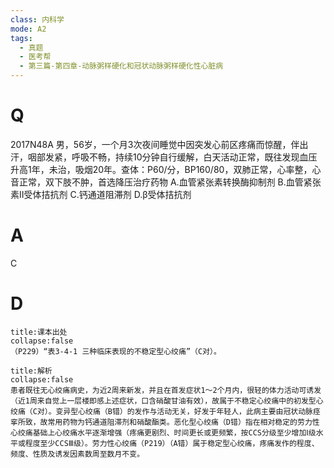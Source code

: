 ```yaml
---
class: 内科学
mode: A2
tags:
  - 真题
  - 医考帮
  - 第三篇-第四章-动脉粥样硬化和冠状动脉粥样硬化性心脏病
---
```


# Q
2017N48A 男，56岁，一个月3次夜间睡觉中因突发心前区疼痛而惊醒，伴出汗，咽部发紧，呼吸不畅，持续10分钟自行缓解，白天活动正常，既往发现血压升高1年，未治，吸烟20年。查体：P60/分，BP160/80，双肺正常，心率整，心音正常，双下肢不肿，首选降压治疗药物
A.血管紧张素转换酶抑制剂
B.血管紧张素Ⅱ受体拮抗剂
C.钙通道阻滞剂
D.β受体拮抗剂

# A
C
# D
```ad-note
title:课本出处
collapse:false
（P229）“表3-4-1 三种临床表现的不稳定型心绞痛”（C对）。
```

```ad-summary
title:解析
collapse:false
患者既往无心绞痛病史，为近2周来新发，并且在首发症状1～2个月内，很轻的体力活动可诱发（近1周来自觉上一层楼即感上述症状，口含硝酸甘油有效），故属于不稳定心绞痛中的初发型心绞痛（C对）。变异型心绞痛（B错）的发作与活动无关，好发于年轻人，此病主要由冠状动脉痉挛所致，故常用药物为钙通道阻滞剂和硝酸酯类。恶化型心绞痛（D错）指在相对稳定的劳力性心绞痛基础上心绞痛水平逐渐增强（疼痛更剧烈、时间更长或更频繁，按CCS分级至少增加Ⅰ级水平或程度至少CCSⅢ级）。劳力性心绞痛（P219）（A错）属于稳定型心绞痛，疼痛发作的程度、频度、性质及诱发因素数周至数月不变。
```

